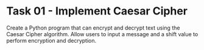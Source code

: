 # Task 01 - Implement Caesar Cipher

Create a Python program that can encrypt and decrypt text using the Caesar Cipher algorithm. Allow users to input a message and a shift value to perform encryption and decryption.